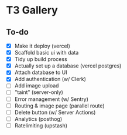 # T3 Gallery

## To-do

- [x] Make it deploy (vercel)
- [x] Scaffold basic ui with data
- [x] Tidy up build process
- [x] Actually set up a database (vercel postgres)
- [x] Attach database to UI
- [x] Add authentication (w/ Clerk)
- [ ] Add image upload
- [ ] "taint" (server-only)
- [ ] Error management (w/ Sentry)
- [ ] Routing & image page (parallel route)
- [ ] Delete button (w/ Server Actions)
- [ ] Analytics (posthog)
- [ ] Ratelimiting (upstash)